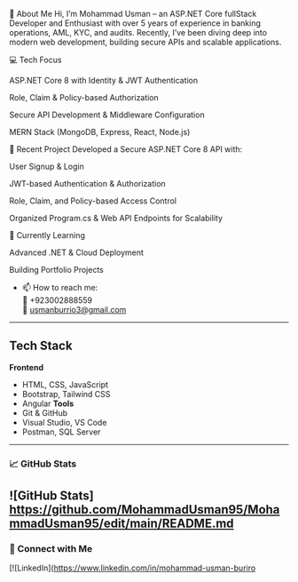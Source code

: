 👋 About Me
Hi, I’m Mohammad Usman – an ASP.NET Core fullStack Developer and Enthusiast with over 5 years of experience in banking operations, AML, KYC, and audits. Recently, I’ve been diving deep into modern web development, building secure APIs and scalable applications.

💻 Tech Focus

ASP.NET Core 8 with Identity & JWT Authentication

Role, Claim & Policy-based Authorization

Secure API Development & Middleware Configuration

MERN Stack (MongoDB, Express, React, Node.js)

🚀 Recent Project
Developed a Secure ASP.NET Core 8 API with:

User Signup & Login

JWT-based Authentication & Authorization

Role, Claim, and Policy-based Access Control

Organized Program.cs & Web API Endpoints for Scalability

🌱 Currently Learning

Advanced .NET & Cloud Deployment

Building Portfolio Projects
- 📫 How to reach me:  
  📱 +923002888559  
  📧 [usmanburrio3@gmail.com](mailto:usmanburrio3@gmail.com)

---

## Tech Stack

**Frontend**
- HTML, CSS, JavaScript
- Bootstrap, Tailwind CSS
- Angular
**Tools**
- Git & GitHub
- Visual Studio, VS Code
- Postman, SQL Server

---


### 📈 GitHub Stats
![GitHub Stats] https://github.com/MohammadUsman95/MohammadUsman95/edit/main/README.md
---

### 🔗 Connect with Me
[![LinkedIn](https://www.linkedin.com/in/mohammad-usman-buriro


